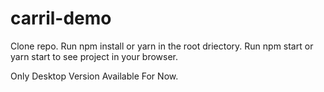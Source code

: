 # carril-demo

Clone repo.
Run npm install or yarn in the root driectory.
Run npm start or yarn start to see project in your browser.

Only Desktop Version Available For Now.

